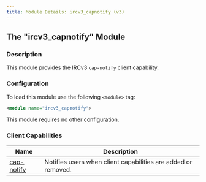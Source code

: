 ```yaml
---
title: Module Details: ircv3_capnotify (v3)
---
```


## The "ircv3_capnotify" Module

### Description

This module provides the IRCv3 `cap-notify` client capability.

### Configuration

To load this module use the following `<module>` tag:

```xml
<module name="ircv3_capnotify">
```

This module requires no other configuration.

### Client Capabilities

Name                                                           | Description
-------------------------------------------------------------- | -----------
[cap-notify](https://ircv3.net/specs/core/cap-notify-3.2.html) | Notifies users when client capabilities are added or removed.

